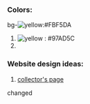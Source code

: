 ### Colors:

bg-![yellow](https://readme-swatches.vercel.app/FBF5DA):#FBF5DA

1. ![yellow](https://readme-swatches.vercel.app/97AD5C) : #97AD5C
2.

### Website design ideas:

1. [collector's page](https://cdn.dribbble.com/users/1982533/screenshots/18586944/media/14b6bbe664df4eeb4bc2c7dd7bf85785.png?resize=1000x750&vertical=center)

changed
